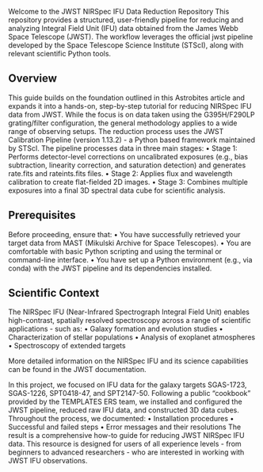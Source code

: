 Welcome to the JWST NIRSpec IFU Data Reduction Repository
This repository provides a structured, user-friendly pipeline for reducing and analyzing Integral Field Unit (IFU) data obtained from the James Webb Space Telescope (JWST). The workflow leverages the official jwst pipeline developed by the Space Telescope Science Institute (STScI), along with relevant scientific Python tools.

## Overview

This guide builds on the foundation outlined in this Astrobites article and expands it into a hands-on, step-by-step tutorial for reducing NIRSpec IFU data from JWST. While the focus is on data taken using the G395H/F290LP grating/filter configuration, the general methodology applies to a wide range of observing setups.
The reduction process uses the JWST Calibration Pipeline (version 1.13.2) - a Python based framework maintained by STScI. The pipeline processes data in three main stages:
	•	Stage 1: Performs detector-level corrections on uncalibrated exposures (e.g., bias subtraction, linearity correction, and saturation detection) and generates rate.fits and rateints.fits files.
	•	Stage 2: Applies flux and wavelength calibration to create flat-fielded 2D images.
	•	Stage 3: Combines multiple exposures into a final 3D spectral data cube for scientific analysis.

## Prerequisites

Before proceeding, ensure that:
	•	You have successfully retrieved your target data from MAST (Mikulski Archive for Space Telescopes).
	•	You are comfortable with basic Python scripting and using the terminal or command-line interface.
	•	You have set up a Python environment (e.g., via conda) with the JWST pipeline and its dependencies installed.





## Scientific Context

The NIRSpec IFU (Near-Infrared Spectrograph Integral Field Unit) enables high-contrast, spatially resolved spectroscopy across a range of scientific applications - such as:
	•	Galaxy formation and evolution studies
	•	Characterization of stellar populations
	•	Analysis of exoplanet atmospheres
	•	Spectroscopy of extended targets

More detailed information on the NIRSpec IFU and its science capabilities can be found in the JWST documentation.

In this project, we focused on IFU data for the galaxy targets SGAS-1723, SGAS-1226, SPT0418-47, and SPT2147-50. Following a public “cookbook” provided by the TEMPLATES ERS team, we installed and configured the JWST pipeline, reduced raw IFU data, and constructed 3D data cubes.
Throughout the process, we documented:
	•	Installation procedures
	•	Successful and failed steps
	•	Error messages and their resolutions
The result is a comprehensive how-to guide for reducing JWST NIRSpec IFU data. This resource is designed for users of all experience levels - from beginners to advanced researchers - who are interested in working with JWST IFU observations.

